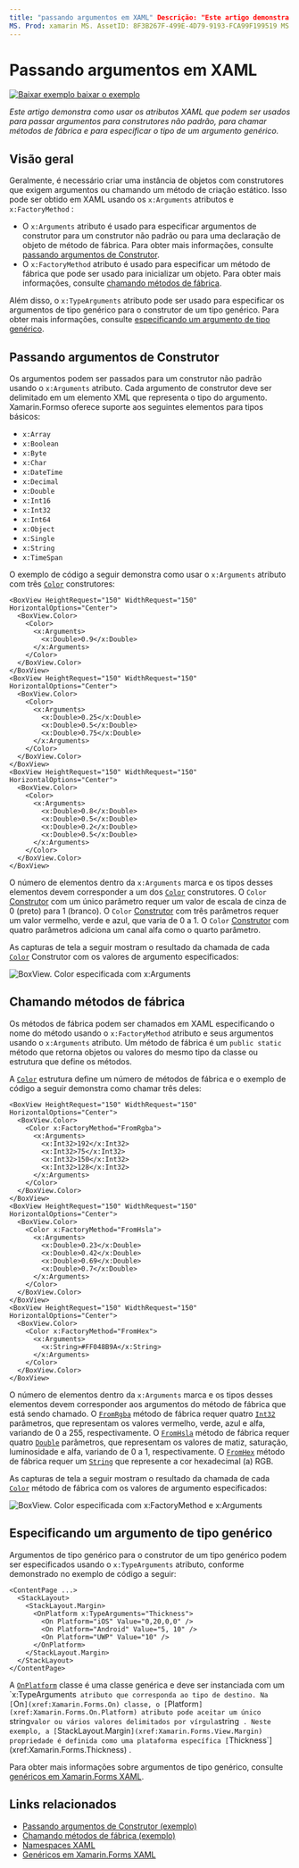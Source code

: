 ```yaml
---
title: "passando argumentos em XAML" Descrição: "Este artigo demonstra como usar os atributos XAML que podem ser usados para passar argumentos para construtores não padrão, para chamar métodos de fábrica e para especificar o tipo de um argumento genérico."
MS. Prod: xamarin MS. AssetID: 8F3B267F-499E-4D79-9193-FCA99F199519 MS. Technology: xamarin-Forms autor: davidbritch MS. Author: dabritch MS. Date: 10/25/2016 no-loc: [ Xamarin.Forms , Xamarin.Essentials ]
---
```


# <a name="passing-arguments-in-xaml"></a>Passando argumentos em XAML

[![Baixar exemplo ](~/media/shared/download.png) baixar o exemplo](https://docs.microsoft.com/samples/xamarin/xamarin-forms-samples/xaml-passingconstructorarguments)

_Este artigo demonstra como usar os atributos XAML que podem ser usados para passar argumentos para construtores não padrão, para chamar métodos de fábrica e para especificar o tipo de um argumento genérico._

## <a name="overview"></a>Visão geral

Geralmente, é necessário criar uma instância de objetos com construtores que exigem argumentos ou chamando um método de criação estático. Isso pode ser obtido em XAML usando os `x:Arguments` atributos e `x:FactoryMethod` :

- O `x:Arguments` atributo é usado para especificar argumentos de construtor para um construtor não padrão ou para uma declaração de objeto de método de fábrica. Para obter mais informações, consulte [passando argumentos de Construtor](#passing-constructor-arguments).
- O `x:FactoryMethod` atributo é usado para especificar um método de fábrica que pode ser usado para inicializar um objeto. Para obter mais informações, consulte [chamando métodos de fábrica](#calling-factory-methods).

Além disso, o `x:TypeArguments` atributo pode ser usado para especificar os argumentos de tipo genérico para o construtor de um tipo genérico. Para obter mais informações, consulte [especificando um argumento de tipo genérico](#specifying-a-generic-type-argument).

## <a name="passing-constructor-arguments"></a>Passando argumentos de Construtor

Os argumentos podem ser passados para um construtor não padrão usando o `x:Arguments` atributo. Cada argumento de construtor deve ser delimitado em um elemento XML que representa o tipo do argumento. Xamarin.Formso oferece suporte aos seguintes elementos para tipos básicos:

- `x:Array`
- `x:Boolean`
- `x:Byte`
- `x:Char`
- `x:DateTime`
- `x:Decimal`
- `x:Double`
- `x:Int16`
- `x:Int32`
- `x:Int64`
- `x:Object`
- `x:Single`
- `x:String`
- `x:TimeSpan`

O exemplo de código a seguir demonstra como usar o `x:Arguments` atributo com três [`Color`](xref:Xamarin.Forms.Color) construtores:

```xaml
<BoxView HeightRequest="150" WidthRequest="150" HorizontalOptions="Center">
  <BoxView.Color>
    <Color>
      <x:Arguments>
        <x:Double>0.9</x:Double>
      </x:Arguments>
    </Color>
  </BoxView.Color>
</BoxView>
<BoxView HeightRequest="150" WidthRequest="150" HorizontalOptions="Center">
  <BoxView.Color>
    <Color>
      <x:Arguments>
        <x:Double>0.25</x:Double>
        <x:Double>0.5</x:Double>
        <x:Double>0.75</x:Double>
      </x:Arguments>
    </Color>
  </BoxView.Color>
</BoxView>
<BoxView HeightRequest="150" WidthRequest="150" HorizontalOptions="Center">
  <BoxView.Color>
    <Color>
      <x:Arguments>
        <x:Double>0.8</x:Double>
        <x:Double>0.5</x:Double>
        <x:Double>0.2</x:Double>
        <x:Double>0.5</x:Double>
      </x:Arguments>
    </Color>
  </BoxView.Color>
</BoxView>
```

O número de elementos dentro da `x:Arguments` marca e os tipos desses elementos devem corresponder a um dos [`Color`](xref:Xamarin.Forms.Color) construtores. O `Color` [Construtor](xref:Xamarin.Forms.Color.%23ctor(System.Double)) com um único parâmetro requer um valor de escala de cinza de 0 (preto) para 1 (branco). O `Color` [Construtor](xref:Xamarin.Forms.Color.%23ctor(System.Double,System.Double,System.Double)) com três parâmetros requer um valor vermelho, verde e azul, que varia de 0 a 1. O `Color` [Construtor](xref:Xamarin.Forms.Color.%23ctor(System.Double,System.Double,System.Double,System.Double)) com quatro parâmetros adiciona um canal alfa como o quarto parâmetro.

As capturas de tela a seguir mostram o resultado da chamada de cada [`Color`](xref:Xamarin.Forms.Color) Construtor com os valores de argumento especificados:

![BoxView. Color especificada com x:Arguments](passing-arguments-images/passing-arguments.png)

## <a name="calling-factory-methods"></a>Chamando métodos de fábrica

Os métodos de fábrica podem ser chamados em XAML especificando o nome do método usando o `x:FactoryMethod` atributo e seus argumentos usando o `x:Arguments` atributo. Um método de fábrica é um `public static` método que retorna objetos ou valores do mesmo tipo da classe ou estrutura que define os métodos.

A [`Color`](xref:Xamarin.Forms.Color) estrutura define um número de métodos de fábrica e o exemplo de código a seguir demonstra como chamar três deles:

```xaml
<BoxView HeightRequest="150" WidthRequest="150" HorizontalOptions="Center">
  <BoxView.Color>
    <Color x:FactoryMethod="FromRgba">
      <x:Arguments>
        <x:Int32>192</x:Int32>
        <x:Int32>75</x:Int32>
        <x:Int32>150</x:Int32>                        
        <x:Int32>128</x:Int32>
      </x:Arguments>
    </Color>
  </BoxView.Color>
</BoxView>
<BoxView HeightRequest="150" WidthRequest="150" HorizontalOptions="Center">
  <BoxView.Color>
    <Color x:FactoryMethod="FromHsla">
      <x:Arguments>
        <x:Double>0.23</x:Double>
        <x:Double>0.42</x:Double>
        <x:Double>0.69</x:Double>
        <x:Double>0.7</x:Double>
      </x:Arguments>
    </Color>
  </BoxView.Color>
</BoxView>
<BoxView HeightRequest="150" WidthRequest="150" HorizontalOptions="Center">
  <BoxView.Color>
    <Color x:FactoryMethod="FromHex">
      <x:Arguments>
        <x:String>#FF048B9A</x:String>
      </x:Arguments>
    </Color>
  </BoxView.Color>
</BoxView>
```

O número de elementos dentro da `x:Arguments` marca e os tipos desses elementos devem corresponder aos argumentos do método de fábrica que está sendo chamado. O [`FromRgba`](xref:Xamarin.Forms.Color.FromRgba(System.Int32,System.Int32,System.Int32,System.Int32)) método de fábrica requer quatro [`Int32`](https://docs.microsoft.com/dotnet/api/system.int32) parâmetros, que representam os valores vermelho, verde, azul e alfa, variando de 0 a 255, respectivamente. O [`FromHsla`](xref:Xamarin.Forms.Color.FromHsla(System.Double,System.Double,System.Double,System.Double)) método de fábrica requer quatro [`Double`](https://docs.microsoft.com/dotnet/api/system.double) parâmetros, que representam os valores de matiz, saturação, luminosidade e alfa, variando de 0 a 1, respectivamente. O [`FromHex`](xref:Xamarin.Forms.Color.FromHex(System.String)) método de fábrica requer um [`String`](https://docs.microsoft.com/dotnet/api/system.string) que represente a cor hexadecimal (a) RGB.

As capturas de tela a seguir mostram o resultado da chamada de cada [`Color`](xref:Xamarin.Forms.Color) método de fábrica com os valores de argumento especificados:

![BoxView. Color especificada com x:FactoryMethod e x:Arguments](passing-arguments-images/factory-methods.png)

## <a name="specifying-a-generic-type-argument"></a>Especificando um argumento de tipo genérico

Argumentos de tipo genérico para o construtor de um tipo genérico podem ser especificados usando o `x:TypeArguments` atributo, conforme demonstrado no exemplo de código a seguir:

```xaml
<ContentPage ...>
  <StackLayout>
    <StackLayout.Margin>
      <OnPlatform x:TypeArguments="Thickness">
        <On Platform="iOS" Value="0,20,0,0" />
        <On Platform="Android" Value="5, 10" />
        <On Platform="UWP" Value="10" />
      </OnPlatform>
    </StackLayout.Margin>
  </StackLayout>
</ContentPage>
```

A [`OnPlatform`](xref:Xamarin.Forms.OnPlatform`1) classe é uma classe genérica e deve ser instanciada com um `x:TypeArguments` atributo que corresponda ao tipo de destino. Na [`On`](xref:Xamarin.Forms.On) classe, o [`Platform`](xref:Xamarin.Forms.On.Platform) atributo pode aceitar um único `string` valor ou vários valores delimitados por vírgula `string` . Neste exemplo, a [`StackLayout.Margin`](xref:Xamarin.Forms.View.Margin) propriedade é definida como uma plataforma específica [`Thickness`](xref:Xamarin.Forms.Thickness) .

Para obter mais informações sobre argumentos de tipo genérico, consulte [genéricos em Xamarin.Forms XAML](generics.md).

## <a name="related-links"></a>Links relacionados

- [Passando argumentos de Construtor (exemplo)](https://docs.microsoft.com/samples/xamarin/xamarin-forms-samples/xaml-passingconstructorarguments)
- [Chamando métodos de fábrica (exemplo)](https://docs.microsoft.com/samples/xamarin/xamarin-forms-samples/xaml-callingfactorymethods)
- [Namespaces XAML](~/xamarin-forms/xaml/namespaces.md)
- [Genéricos em Xamarin.Forms XAML](generics.md)

